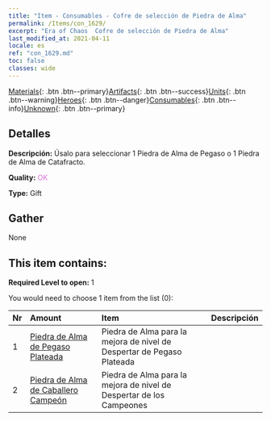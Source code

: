```yaml
---
title: "Item - Consumables - Cofre de selección de Piedra de Alma"
permalink: /Items/con_1629/
excerpt: "Era of Chaos  Cofre de selección de Piedra de Alma"
last_modified_at: 2021-04-11
locale: es
ref: "con_1629.md"
toc: false
classes: wide
---
```

 [Materials](/es/Items/){: .btn .btn--primary}[Artifacts](/es/Items/Artifacts/){: .btn .btn--success}[Units](/es/Items/Units/){: .btn .btn--warning}[Heroes](/es/Items/Heroes/){: .btn .btn--danger}[Consumables](/es/Items/Consumables/){: .btn .btn--info}[Unknown](/es/Items/Unknown/){: .btn .btn--primary}

## Detalles
 **Descripción:** Úsalo para seleccionar 1 Piedra de Alma de Pegaso o 1 Piedra de Alma de Catafracto.

 **Quality:** <span style="color: #DA70D6">OK</span>

 **Type:** Gift

## Gather

  None

## This item contains:

 **Required Level to open:** 1

 You would need to choose 1 item from the list (0):

  | Nr | Amount |     Item    | Descripción |
  |:---|:-------|:------------|:-----------:|
  | 1 | [Piedra de Alma de Pegaso Plateada](/es/Items/unt_292/) | Piedra de Alma para la mejora de nivel de Despertar de Pegaso Plateada | 
  | 2 | [Piedra de Alma de Caballero Campeón](/es/Items/unt_287/) | Piedra de Alma para la mejora de nivel de Despertar de los Campeones | 
